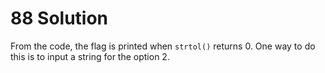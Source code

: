 # 88 Solution
From the code, the flag is printed when `strtol()` returns 0. One way to do this is to input a string for the option 2.